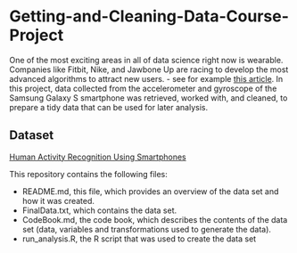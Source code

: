 # Getting-and-Cleaning-Data-Course-Project

One of the most exciting areas in all of data science right now is wearable. Companies like Fitbit, Nike, and Jawbone Up are racing to develop the most advanced algorithms to attract new users. - see for example [this article](http://www.insideactivitytracking.com/data-science-activity-tracking-and-the-battle-for-the-worlds-top-sports-brand/).
In this project, data collected from the accelerometer and gyroscope of the Samsung Galaxy S smartphone was retrieved, worked with, and cleaned, to prepare a tidy data that can be used for later analysis.

## Dataset

[Human Activity Recognition Using Smartphones](https://www.coursera.org/learn/data-cleaning/peer/FIZtT/getting-and-cleaning-data-course-project)

This repository contains the following files:
* README.md, this file, which provides an overview of the data set and how it was created.
* FinalData.txt, which contains the data set.
* CodeBook.md, the code book, which describes the contents of the data set (data, variables and transformations used to generate the data).
* run_analysis.R, the R script that was used to create the data set

